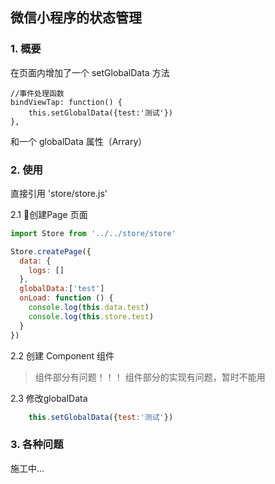 ## 微信小程序的状态管理

### 1. 概要
在页面内增加了一个 setGlobalData 方法
~~~JavaScript
//事件处理函数
bindViewTap: function() {
    this.setGlobalData({test:'测试'})
},
~~~
和一个 globalData 属性（Arrary）


### 2. 使用
直接引用 'store/store.js'

2.1 创建Page 页面
~~~JavaScript
import Store from '../../store/store'

Store.createPage({
  data: {
    logs: []
  },
  globalData:['test']
  onLoad: function () {
    console.log(this.data.test)
    console.log(this.store.test)
  }
})
~~~

2.2 创建 Component 组件
> 组件部分有问题！！！
组件部分的实现有问题，暂时不能用

2.3 修改globalData
~~~javascript
    this.setGlobalData({test:'测试'})
~~~

### 3. 各种问题
施工中...

